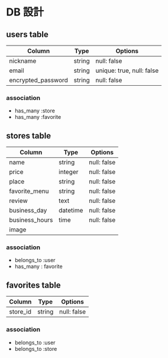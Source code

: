 # DB 設計

## users table

| Column          | Type             |Options        |
| -------------| -------------|-------------|
| nickname        | string           | null: false     |
| email           | string           | unique: true, null: false  |
| encrypted_password| string         | null: false  |

### association

* has_many :store
* has_many :favorite

## stores table

| Column          | Type             |Options        |
| -------------| -------------|-------------|
| name            | string            | null: false  |
| price           | integer           | null: false  |
| place           | string            | null: false  |
| favorite_menu   | string            | null: false  |
| review          | text              | null: false  |
| business_day    | datetime          | null: false  |
| business_hours  | time              | null: false  |
| image

### association

* belongs_to :user 
* has_many : favorite

## favorites table

| Column          | Type             |Options        |
| -------------| -------------|-------------|
| store_id        | string            | null: false  | 

### association

* belongs_to :user
* belongs_to :store